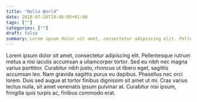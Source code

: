 ```yaml
---
title: "Hello World"
date: 2018-07-26T19:46:05+01:00
tags: [""]
categories: [""]
draft: false
summary: Lorem ipsum dolor sit amet, consectetur adipiscing elit. Pellentesque rutrum metus a nisi iaculis accumsan a ullamcorper tortor.
---
```


Lorem ipsum dolor sit amet, consectetur adipiscing elit. Pellentesque rutrum metus a nisi iaculis accumsan a ullamcorper tortor. Sed eu nibh nec magna varius porttitor. Curabitur nibh justo, rhoncus ut libero eget, sagittis accumsan leo. Nam gravida sagittis purus eu dapibus. Phasellus nec orci lorem. Duis sed augue at tortor finibus dignissim sit amet ut mi. Cras varius lectus nulla, sit amet venenatis ipsum pulvinar at. Curabitur nisi ipsum, fringilla quis turpis ac, finibus commodo erat.
